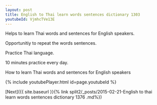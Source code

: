 ```yaml
---
layout: post
title: English to Thai learn words sentences dictionary 1303 
youtubeId: VjmhcTVe13E
---
```

 
 
Helps to learn Thai words and sentences for English speakers.

Opportunitiy to repeat the words sentences. 

Practice Thai language. 
 
10 minutes practice every day. 
 
How to learn Thai words and sentences for English speakers 
 
{% include youtubePlayer.html id=page.youtubeId %}
 
 
[Next]({{ site.baseurl }}{% link  split2/_posts/2015-02-21-English to thai learn words sentences dictionary 1376 .md%})
 
